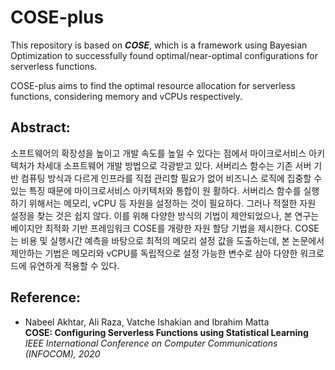 # COSE-plus

This repository is based on ***COSE***, which is a framework using Bayesian Optimization to successfully found optimal/near-optimal configurations for serverless functions.

COSE-plus aims to find the optimal resource allocation for serverless functions, considering memory and vCPUs respectively.

## Abstract:
소프트웨어의 확장성을 높이고 개발 속도를 높일 수 있다는 점에서 마이크로서비스 아키텍처가 차세대 소프트웨어 개발 방법으로 각광받고 있다. 서버리스 함수는 기존 서버 기반 컴퓨팅 방식과 다르게 인프라를 직접 관리할 필요가 없어 비즈니스 로직에 집중할 수 있는 특징 때문에 마이크로서비스 아키텍처와 통합이 원 활하다. 서버리스 함수를 실행하기 위해서는 메모리, vCPU 등 자원을 설정하는 것이 필요하다. 그러나 적절한 자원 설정을 찾는 것은 쉽지 않다. 이를 위해 다양한 방식의 기법이 제안되었으나, 본 연구는 베이지안 최적화 기반 프레임워크 COSE를 개량한 자원 할당 기법을 제시한다. COSE는 비용 및 실행시간 예측을 바탕으로 최적의 메모리 설정 값을 도출하는데, 본 논문에서 제안하는 기법은 메모리와 vCPU를 독립적으로 설정 가능한 변수로 삼아 다양한 워크로드에 유연하게 적용할 수 있다.

## Reference: 
- Nabeel Akhtar, Ali Raza, Vatche Ishakian and Ibrahim Matta<br>
**COSE: Configuring Serverless Functions using Statistical Learning**<br>
*IEEE International Conference on Computer Communications (INFOCOM), 2020* <br>
